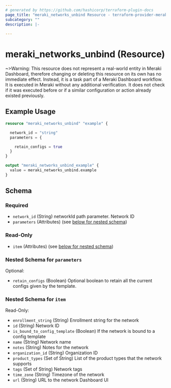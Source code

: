 ```yaml
---
# generated by https://github.com/hashicorp/terraform-plugin-docs
page_title: "meraki_networks_unbind Resource - terraform-provider-meraki"
subcategory: ""
description: |-
  
---
```


# meraki_networks_unbind (Resource)



~>Warning: This resource does not represent a real-world entity in Meraki Dashboard, therefore changing or deleting this resource on its own has no immediate effect. Instead, it is a task part of a Meraki Dashboard workflow. It is executed in Meraki without any additional verification. It does not check if it was executed before or if a similar configuration or action 
already existed previously.

## Example Usage

```terraform
resource "meraki_networks_unbind" "example" {

  network_id = "string"
  parameters = {

    retain_configs = true
  }
}

output "meraki_networks_unbind_example" {
  value = meraki_networks_unbind.example
}
```

<!-- schema generated by tfplugindocs -->
## Schema

### Required

- `network_id` (String) networkId path parameter. Network ID
- `parameters` (Attributes) (see [below for nested schema](#nestedatt--parameters))

### Read-Only

- `item` (Attributes) (see [below for nested schema](#nestedatt--item))

<a id="nestedatt--parameters"></a>
### Nested Schema for `parameters`

Optional:

- `retain_configs` (Boolean) Optional boolean to retain all the current configs given by the template.


<a id="nestedatt--item"></a>
### Nested Schema for `item`

Read-Only:

- `enrollment_string` (String) Enrollment string for the network
- `id` (String) Network ID
- `is_bound_to_config_template` (Boolean) If the network is bound to a config template
- `name` (String) Network name
- `notes` (String) Notes for the network
- `organization_id` (String) Organization ID
- `product_types` (Set of String) List of the product types that the network supports
- `tags` (Set of String) Network tags
- `time_zone` (String) Timezone of the network
- `url` (String) URL to the network Dashboard UI

